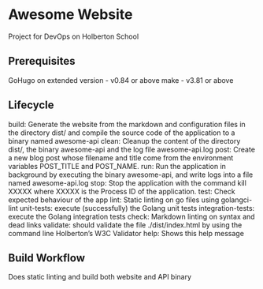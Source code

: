 # Awesome Website

Project for DevOps on Holberton School

## Prerequisites

GoHugo on extended version - v0.84 or above make - v3.81 or above

## Lifecycle

build:  Generate the website from the markdown and configuration files in the
directory dist/ and compile the source code of the application to a binary named
awesome-api
clean:  Cleanup the content of the directory dist/, the binary awesome-api and
the log file awesome-api.log
post:  Create a new blog post whose filename and title come from the environment
variables POST_TITLE and POST_NAME.
run:  Run the application in background by executing the binary awesome-api, and
write logs into a file named awesome-api.log
stop:  Stop the application with the command kill XXXXX where XXXXX is the
Process ID of the application.
test:  Check expected behaviour of the app
lint:  Static linting on go files using golangci-lint
unit-tests:  execute (successfully) the Golang unit tests
integration-tests:  execute the Golang integration tests
check:  Markdown linting on syntax and dead links
validate:  should validate the file ./dist/index.html by using the command line
Holberton’s W3C Validator
help:  Shows this help message

## Build Workflow

Does static linting and build both website and API binary
